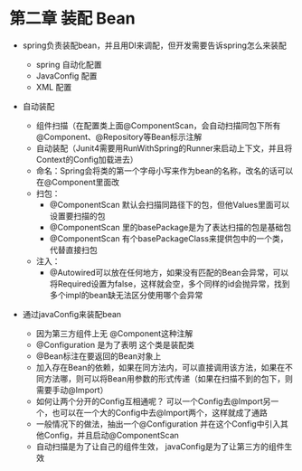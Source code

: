 # 第二章 装配 Bean

* spring负责装配bean，并且用DI来调配，但开发需要告诉spring怎么来装配
    * spring 自动化配置
    * JavaConfig 配置
    * XML 配置

* 自动装配
    * 组件扫描（在配置类上面@ComponentScan，会自动扫描同包下所有@Component、@Repository等Bean标示注解
    * 自动装配（Junit4需要用RunWithSpring的Runner来启动上下文，并且将Context的Config加载进去）
    * 命名：Spring会将类的第一个字母小写来作为bean的名称，改名的话可以在@Component里面改
    * 扫包：
        * @ComponentScan 默认会扫描同路径下的包，但他Values里面可以设置要扫描的包
        * @ComponentScan 里的basePackage是为了表达扫描的包是基础包
        * @ComponentScan 有个basePackageClass来提供包中的一个类，代替直接扫包
    * 注入：
        * @Autowired可以放在任何地方，如果没有匹配的Bean会异常，可以将Required设置为false，这样就会空，多个同样的id会抛异常，找到多个impl的bean缺无法区分使用哪个会异常

* 通过javaConfig来装配bean
    * 因为第三方组件上无 @Component这种注解
    * @Configuration 是为了表明 这个类是装配类
    * @Bean标注在要返回的Bean对象上
    * 加入存在Bean的依赖，如果在同方法内，可以直接调用该方法，如果在不同方法哪，则可以将Bean用参数的形式传递（如果在扫描不到的包下，则需要手动@Import）
    * 如何让两个分开的Config互相通呢？ 可以一个Config去@Import另一个，也可以在一个大的Config中去@Import两个，这样就成了通路
    * 一般情况下的做法，抽出一个@Configuration 并在这个Config中引入其他Config，并且启动@ComponentScan
    * 自动扫描是为了让自己的组件生效， javaConfig是为了让第三方的组件生效   